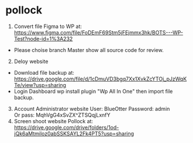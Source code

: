 # pollock

1. Convert file Figma to WP at: https://www.figma.com/file/FoDEmF69Stm5jFEjmmx3hk/BOTS---WP-Test?node-id=1%3A232 
- Please choise branch Master show all source code for review.
2. Deloy website
 - Download file backup at: https://drive.google.com/file/d/1cDmuVD3bgq7Xx1XvkZcYTOj_pJzWqKTe/view?usp=sharing
 - Login Dashboard wp install plugin "Wp All In One" then import file backup. 
3. Account Administrator website
 User: BlueOtter
 Password: admin  
 Or pass: MqhVgG4xSvZX^ZTSQqjLxnfY
 4. Screen shoot website Pollock at: https://drive.google.com/drive/folders/1od-jQk6aMtmiloz0abSSKSAYL2Fk4PT5?usp=sharing
